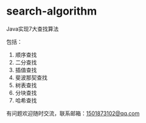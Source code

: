 # search-algorithm
Java实现7大查找算法

包括：
1. 顺序查找
2. 二分查找
3. 插值查找
4. 斐波那契查找
5. 树表查找
6. 分块查找
7. 哈希查找

有问题欢迎随时交流，联系邮箱：1501873102@qq.com
